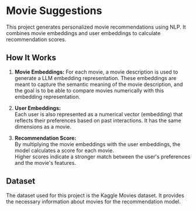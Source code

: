 # Movie Suggestions

This project generates personalized movie recommendations using NLP. It combines movie embeddings and user embeddings to calculate recommendation scores.

## How It Works

1. **Movie Embeddings:**
   For each movie, a movie description is used to generate a LLM embedding representation. These embeddings are meant to capture the semantic meaning of the movie description, and
   the goal is to be able to compare movies numerically with this embedding representation. 
   

3. **User Embeddings:**  
   Each user is also represented as a numerical vector (embedding) that reflects their preferences based on past interactions. It has the same dimensions as a movie.

4. **Recommendation Score:**  
   By multiplying the movie embeddings with the user embeddings, the model calculates a score for each movie.  
   Higher scores indicate a stronger match between the user's preferences and the movie's features.

## Dataset

The dataset used for this project is the Kaggle Movies dataset. It provides the necessary information about movies for the recommendation model.

